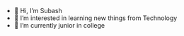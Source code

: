 - 👋 Hi, I’m Subash
- 👀 I’m interested in learning new things from Technology
- 🌱 I’m currently junior in college

<!---
subash017/subash017 is a ✨ special ✨ repository because its `README.md` (this file) appears on your GitHub profile.
You can click the Preview link to take a look at your changes.
--->
